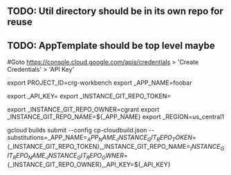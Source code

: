 ## TODO: Util directory should be in its own repo for reuse
## TODO: AppTemplate should be top level maybe

#Goto https://console.cloud.google.com/apis/credentials > 'Create Credentials' > 'API Key'


export PROJECT_ID=crg-workbench 
export _APP_NAME=foobar 


export _API_KEY=
export _INSTANCE_GIT_REPO_TOKEN=

export _INSTANCE_GIT_REPO_OWNER=cgrant
export _INSTANCE_GIT_REPO_NAME=${_APP_NAME} 
export _REGION=us_central1



gcloud builds submit --config cp-cloudbuild.json --substitutions=_APP_NAME=${_APP_NAME},_INSTANCE_GIT_REPO_TOKEN=${_INSTANCE_GIT_REPO_TOKEN},_INSTANCE_GIT_REPO_NAME=${_INSTANCE_GIT_REPO_NAME},_INSTANCE_GIT_REPO_OWNER=${_INSTANCE_GIT_REPO_OWNER},_API_KEY=${_API_KEY}

